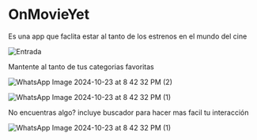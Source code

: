 # OnMovieYet
Es una app que faclita estar al tanto de los estrenos en el mundo del cine

![Entrada](https://github.com/user-attachments/assets/a7405b0b-8b1b-48f3-8e59-e1841be615be)


Mantente al tanto de tus categorias favoritas

![WhatsApp Image 2024-10-23 at 8 42 32 PM (2)](https://github.com/user-attachments/assets/10dceab4-6088-41c6-a4c0-eab35a75dec5)


![WhatsApp Image 2024-10-23 at 8 42 32 PM (1)](https://github.com/user-attachments/assets/c20ae90a-e1ca-4567-9652-a32b60401f0b)

No encuentras algo? incluye buscador para hacer mas facil tu interacción 

![WhatsApp Image 2024-10-23 at 8 42 32 PM (1)](https://github.com/user-attachments/assets/db1c9123-aab6-45af-92ab-086c498adffa)
